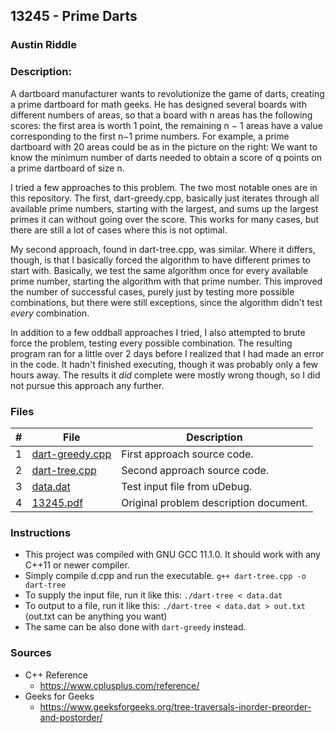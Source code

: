 ## 13245 - Prime Darts
### Austin Riddle
### Description:

A dartboard manufacturer wants to revolutionize the
game of darts, creating a prime dartboard for math geeks.
He has designed several boards with different numbers of
areas, so that a board with n areas has the following scores:
the first area is worth 1 point, the remaining n − 1 areas
have a value corresponding to the first n−1 prime numbers.
For example, a prime dartboard with 20 areas could be
as in the picture on the right:
We want to know the minimum number of darts needed
to obtain a score of q points on a prime dartboard of size
n.

I tried a few approaches to this problem. The two most notable ones are in this repository. The first, dart-greedy.cpp, basically just iterates through all available prime numbers, starting with the largest, and sums up the largest primes it can without going over the score. This works for many cases, but there are still a lot of cases where this is not optimal.

My second approach, found in dart-tree.cpp, was similar. Where it differs, though, is that I basically forced the algorithm to have different primes to start with. Basically, we test the same algorithm once for every available prime number, starting the algorithm with that prime number. This improved the number of successful cases, purely just by testing more possible combinations, but there were still exceptions, since the algorithm didn't test _every_ combination.

In addition to a few oddball approaches I tried, I also attempted to brute force the problem, testing every possible combination. The resulting program ran for a little over 2 days before I realized that I had made an error in the code. It hadn't finished executing, though it was probably only a few hours away. The results it _did_ complete were mostly wrong though, so I did not pursue this approach any further.

### Files


|   #   | File                                | Description                              |
| :---: | ----------------------------------- | ---------------------------------------- |
|   1   |[dart-greedy.cpp](./dart-greedy.cpp) | First approach source code.              |
|   2   |[dart-tree.cpp](./dart-tree.cpp) | Second approach source code.                 |
|   3   |[data.dat](./data.dat)               | Test input file from uDebug.             |
|   4   |[13245.pdf](./13245.pdf)       | Original problem description document.   |

### Instructions

- This project was compiled with GNU GCC 11.1.0.  It should work with any C++11 or newer compiler.
- Simply compile d.cpp and run the executable. ```g++ dart-tree.cpp -o dart-tree```
- To supply the input file, run it like this: ```./dart-tree < data.dat```
- To output to a file, run it like this: ```./dart-tree < data.dat > out.txt``` (out.txt can be anything you want)
- The same can be also done with ```dart-greedy``` instead.


### Sources
- C++ Reference
    - https://www.cplusplus.com/reference/
- Geeks for Geeks
    - https://www.geeksforgeeks.org/tree-traversals-inorder-preorder-and-postorder/
